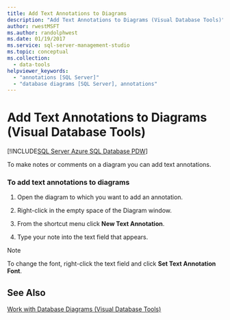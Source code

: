```yaml
---
title: Add Text Annotations to Diagrams
description: "Add Text Annotations to Diagrams (Visual Database Tools)"
author: rwestMSFT
ms.author: randolphwest
ms.date: 01/19/2017
ms.service: sql-server-management-studio
ms.topic: conceptual
ms.collection:
  - data-tools
helpviewer_keywords:
  - "annotations [SQL Server]"
  - "database diagrams [SQL Server], annotations"
---
```


# Add Text Annotations to Diagrams (Visual Database Tools)

[!INCLUDE[SQL Server Azure SQL Database PDW](../includes/applies-to-version/sql-asdb-asdbmi-pdw.md)]

To make notes or comments on a diagram you can add text annotations.  
  
### To add text annotations to diagrams  
  
1.  Open the diagram to which you want to add an annotation.  
  
2.  Right-click in the empty space of the Diagram window.  
  
3.  From the shortcut menu click **New Text Annotation**.  
  
4.  Type your note into the text field that appears.  
  
> [!NOTE]  
> To change the font, right-click the text field and click **Set Text Annotation Font**.  
  
## See Also  
[Work with Database Diagrams &#40;Visual Database Tools&#41;](work-with-database-diagrams-visual-database-tools.md)  
  

